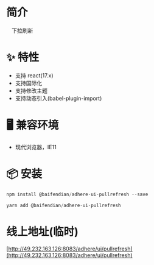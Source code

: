 # 简介
&ensp;&ensp;下拉刷新

# ✨ 特性
- 支持 react(17.x)
- 支持国际化
- 支持修改主题
- 支持动态引入(babel-plugin-import)

# 🖥 兼容环境
- 现代浏览器，IE11

# 📦 安装
```javascript
npm install @baifendian/adhere-ui-pullrefresh --save
``` 

```javascript
yarn add @baifendian/adhere-ui-pullrefresh
```

# 线上地址(临时)
[http://49.232.163.126:8083/adhere/ui/pullrefresh](http://49.232.163.126:8083/adhere/ui/pullrefresh)

